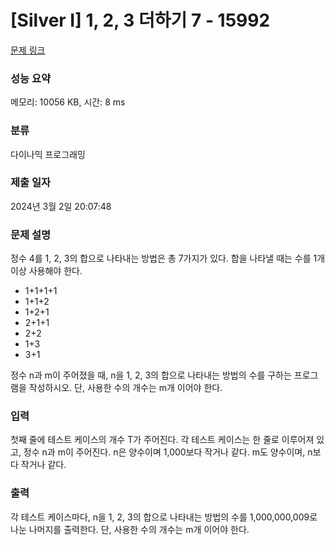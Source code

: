 # [Silver I] 1, 2, 3 더하기 7 - 15992 

[문제 링크](https://www.acmicpc.net/problem/15992) 

### 성능 요약

메모리: 10056 KB, 시간: 8 ms

### 분류

다이나믹 프로그래밍

### 제출 일자

2024년 3월 2일 20:07:48

### 문제 설명

<p>정수 4를 1, 2, 3의 합으로 나타내는 방법은 총 7가지가 있다. 합을 나타낼 때는 수를 1개 이상 사용해야 한다.</p>

<ul>
	<li>1+1+1+1</li>
	<li>1+1+2</li>
	<li>1+2+1</li>
	<li>2+1+1</li>
	<li>2+2</li>
	<li>1+3</li>
	<li>3+1</li>
</ul>

<p>정수 n과 m이 주어졌을 때, n을 1, 2, 3의 합으로 나타내는 방법의 수를 구하는 프로그램을 작성하시오. 단, 사용한 수의 개수는 m개 이어야 한다.</p>

### 입력 

 <p>첫째 줄에 테스트 케이스의 개수 T가 주어진다. 각 테스트 케이스는 한 줄로 이루어져 있고, 정수 n과 m이 주어진다. n은 양수이며 1,000보다 작거나 같다. m도 양수이며, n보다 작거나 같다.</p>

### 출력 

 <p>각 테스트 케이스마다, n을 1, 2, 3의 합으로 나타내는 방법의 수를 1,000,000,009로 나눈 나머지를 출력한다. 단, 사용한 수의 개수는 m개 이어야 한다.</p>

